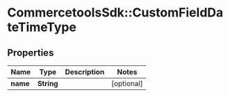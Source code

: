 # CommercetoolsSdk::CustomFieldDateTimeType

## Properties
Name | Type | Description | Notes
------------ | ------------- | ------------- | -------------
**name** | **String** |  | [optional] 

